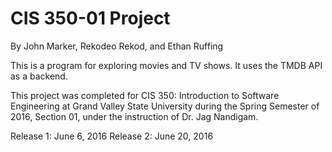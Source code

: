 CIS 350-01 Project
==================
By John Marker, Rekodeo Rekod, and Ethan Ruffing

This is a program for exploring movies and TV shows. It uses the TMDB API as
a backend.

This project was completed for CIS 350: Introduction to Software Engineering
at Grand Valley State University during the Spring Semester of 2016, Section 01,
under the instruction of Dr. Jag Nandigam.

Release 1: June 6, 2016
Release 2: June 20, 2016